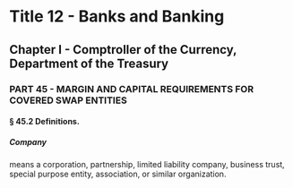 
# Title 12 - Banks and Banking
## Chapter I - Comptroller of the Currency, Department of the Treasury
### PART 45 - MARGIN AND CAPITAL REQUIREMENTS FOR COVERED SWAP ENTITIES
#### § 45.2 Definitions.
##### Company

means a corporation, partnership, limited liability company, business trust, special purpose entity, association, or similar organization.
